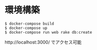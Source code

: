 # 環境構築
```
$ docker-compose build
$ docker-compose up
$ docker-compose run web rake db:create
```
http://localhost:3000/
でアクセス可能
